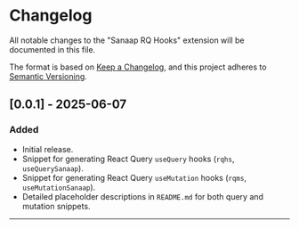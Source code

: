 # Changelog

All notable changes to the "Sanaap RQ Hooks" extension will be documented in this file.

The format is based on [Keep a Changelog](https://keepachangelog.com/en/1.0.0/),
and this project adheres to [Semantic Versioning](https://semver.org/spec/v2.0.0.html).

## [0.0.1] - 2025-06-07

### Added

- Initial release.
- Snippet for generating React Query `useQuery` hooks (`rqhs`, `useQuerySanaap`).
- Snippet for generating React Query `useMutation` hooks (`rqms`, `useMutationSanaap`).
- Detailed placeholder descriptions in `README.md` for both query and mutation snippets.

---
